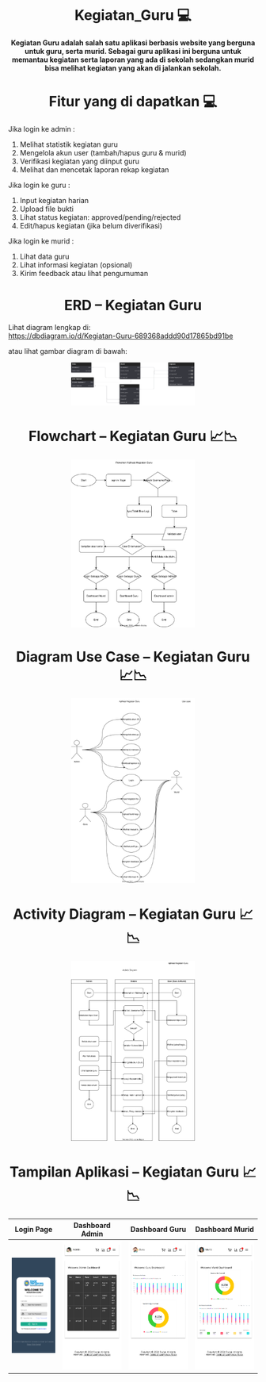 <h1 align="center">Kegiatan_Guru 💻</h1>

<p align="center">
  <b> Kegiatan Guru adalah salah satu aplikasi berbasis website yang berguna untuk guru, serta murid. Sebagai guru aplikasi ini berguna untuk memantau kegiatan serta laporan yang ada di sekolah sedangkan murid bisa melihat kegiatan yang akan di jalankan sekolah.</b>
</p>

<h1 align="center">Fitur yang di dapatkan 💻</h1>

Jika login ke admin :
1. Melihat statistik kegiatan guru
2. Mengelola akun user (tambah/hapus guru & murid)
3. Verifikasi kegiatan yang diinput guru
4. Melihat dan mencetak laporan rekap kegiatan

Jika login ke guru :
1. Input kegiatan harian
2. Upload file bukti
3. Lihat status kegiatan: approved/pending/rejected
4. Edit/hapus kegiatan (jika belum diverifikasi)

Jika login ke murid :
1. Lihat data guru
2. Lihat informasi kegiatan (opsional)
3. Kirim feedback atau lihat pengumuman

<h1 align="center">ERD – Kegiatan Guru</h1>

Lihat diagram lengkap di:  
https://dbdiagram.io/d/Kegiatan-Guru-689368addd90d17865bd91be

atau lihat gambar diagram di bawah:

<p align="center">
  <img src="Kegiatan_Guru.svg" width="250"/>
</p>

<h1 align="center">Flowchart – Kegiatan Guru 📈📉</h1>

<p align="center">
  <img src="Flowchart_Aplikasi.drawio.svg" width="250"/>
</p>

<h1 align="center">Diagram Use Case – Kegiatan Guru 📈📉</h1>

<p align="center">
  <img src="UseCase_KegiatanGuru.drawio.svg" width="250"/>
</p>

<h1 align="center">Activity Diagram – Kegiatan Guru 📈📉</h1>

<p align="center">
  <img src="Activity_Diagram.drawio.svg" width="250"/>
</p>

<h1 align="center">Tampilan Aplikasi – Kegiatan Guru 📈📉</h1>

| Login Page | Dashboard Admin | Dashboard Guru | Dashboard Murid |
|------------|-----------------|----------------|-----------------|
| ![Login](Login%20Page.png) | ![Admin](Dashboard%20admin.png) | ![Guru](Dashboard%20Guru.png) | ![Murid](Dashboard%20Murid.png) |

















